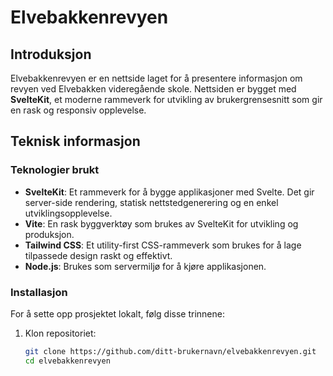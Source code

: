 # Elvebakkenrevyen

## Introduksjon

Elvebakkenrevyen er en nettside laget for å presentere informasjon om revyen ved Elvebakken videregående skole. Nettsiden er bygget med **SvelteKit**, et moderne rammeverk for utvikling av brukergrensesnitt som gir en rask og responsiv opplevelse.

## Teknisk informasjon

### Teknologier brukt

- **SvelteKit**: Et rammeverk for å bygge applikasjoner med Svelte. Det gir server-side rendering, statisk nettstedgenerering og en enkel utviklingsopplevelse.
- **Vite**: En rask byggverktøy som brukes av SvelteKit for utvikling og produksjon.
- **Tailwind CSS**: Et utility-first CSS-rammeverk som brukes for å lage tilpassede design raskt og effektivt.
- **Node.js**: Brukes som servermiljø for å kjøre applikasjonen.

### Installasjon

For å sette opp prosjektet lokalt, følg disse trinnene:

1. Klon repositoriet:
   ```bash
   git clone https://github.com/ditt-brukernavn/elvebakkenrevyen.git
   cd elvebakkenrevyen
